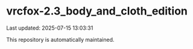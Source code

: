 # vrcfox-2.3_body_and_cloth_edition

Last updated: 2025-07-15 13:03:31

This repository is automatically maintained.
